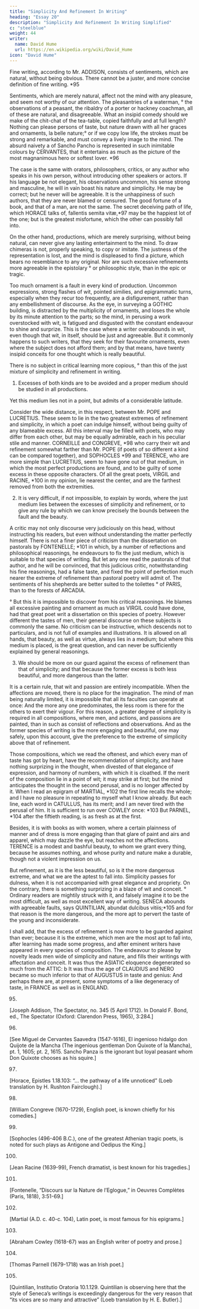 ```yaml
---
title: "Simplicity And Refinement In Writing"
heading: "Essay 20"
description: "Simplicity And Refinement In Writing Simplified"
c: "steelblue"
weight: 44
writer:
  name: David Hume
  url: https://en.wikipedia.org/wiki/David_Hume
icon: "David Hume"
--- 
```



Fine writing, according to Mr. ADDISON, consists of sentiments, which are natural, without being obvious. There cannot be a juster, and more concise definition of fine writing.
*95


Sentiments, which are merely natural, affect not the mind with any pleasure, and seem not worthy of our attention. The pleasantries of a waterman,
° the observations of a peasant, the ribaldry of a porter or hackney coachman, all of these are natural, and disagreeable. What an insipid comedy should we make of the chit-chat of the tea-table, copied faithfully and at full length? Nothing can please persons of taste, but nature drawn with all her graces and ornaments,
la belle nature;° or if we copy low life, the strokes must be strong and remarkable, and must convey a lively image to the mind. The absurd naivety a of Sancho Pancho is represented in such inimitable colours by CERVANTES, that it entertains as much as the picture of the most magnanimous hero or softest lover.
*96


The case is the same with orators, philosophers, critics, or any author who speaks in his own person, without introducing other speakers or actors. If his language be not elegant, his observations uncommon, his sense strong and masculine, he will in vain boast his nature and simplicity. He may be correct; but he never will be agreeable. It is the unhappiness of such authors, that they are never blamed or censured. The good fortune of a book, and that of a man, are not the same. The secret deceiving path of life, which HORACE talks of,
fallentis semita vitæ,*97 may be the happiest lot of the one; but is the greatest misfortune, which the other can possibly fall into.


On the other hand, productions, which are merely surprising, without being natural, can never give any lasting entertainment to the mind. To draw chimeras is not, properly speaking, to copy or imitate. The justness of the representation is lost, and the mind is displeased to find a picture, which bears no resemblance to any original. Nor are such excessive refinements more agreeable in the epistolary
° or philosophic style, than in the epic or tragic. 

Too much ornament is a fault in every kind of production. Uncommon expressions, strong flashes of wit, pointed similies, and epigrammatic turns, especially when they recur too frequently, are a disfigurement, rather than any embellishment of discourse. As the eye, in surveying a GOTHIC building, is distracted by the multiplicity of ornaments, and loses the whole by its minute attention to the parts; so the mind, in perusing a work overstocked with wit, is fatigued and disgusted with the constant endeavour to shine and surprize. This is the case where a writer overabounds in wit, even though that wit, in itself, should be just and agreeable. But it commonly happens to such writers, that they seek for their favourite ornaments, even where the subject does not afford them; and by that means, have twenty insipid conceits for one thought which is really beautiful.


There is no subject in critical learning more copious, ° than this of the just mixture of simplicity and refinement in writing. <!-- ; and therefore, not to wander in too large a field, I shall confine myself to a few general observations on that head. -->

1. Excesses of both kinds are to be avoided and a proper medium should be studied in all productions. 

Yet this medium lies not in a point, but admits of a considerable latitude. 

Consider the wide distance, in this respect, between Mr. POPE and LUCRETIUS. These seem to lie in the two greatest extremes of refinement and simplicity, in which a poet can indulge himself, without being guilty of any blameable excess. All this interval may be filled with poets, who may differ from each other, but may be equally admirable, each in his peculiar stile and manner. CORNEILLE and CONGREVE,
*98 who carry their wit and refinement somewhat farther than Mr. POPE (if poets of so different a kind can be compared together), and SOPHOCLES
*99 and TERENCE, who are more simple than LUCRETIUS, seem to have gone out of that medium, in which the most perfect productions are found, and to be guilty of some excess in these opposite characters. Of all the great poets, VIRGIL and RACINE,
*100 in my opinion, lie nearest the center, and are the farthest removed from both the extremities.


2. It is very difficult, if not impossible, to explain by words, where the just medium lies between the excesses of simplicity and refinement, or to give any rule by which we can know precisely the bounds between the fault and the beauty. 

A critic may not only discourse very judiciously on this head, without instructing his readers, but even without understanding the matter perfectly himself. There is not a finer piece of criticism than the dissertation on pastorals by FONTENELLE;
*101 in which, by a number of reflections and philosophical reasonings, he endeavours to fix the just medium, which is suitable to that species of writing. But let any one read the pastorals of that author, and he will be convinced, that this judicious critic, notwithstanding his fine reasonings, had a false taste, and fixed the point of perfection much nearer the extreme of refinement than pastoral poetry will admit of. The sentiments of his shepherds are better suited to the toilettes
° of PARIS, than to the forests of ARCADIA. 

° But this it is impossible to discover from his critical reasonings. He blames all excessive painting and ornament as much as VIRGIL could have done, had that great poet writ a dissertation on this species of poetry. However different the tastes of men, their general discourse on these subjects is commonly the same. No criticism can be instructive, which descends not to particulars, and is not full of examples and illustrations. It is allowed on all hands, that beauty, as well as virtue, always lies in a medium; but where this medium is placed, is the great question, and can never be sufficiently explained by general reasonings.

3. We should be more on our guard against the excess of refinement than that of simplicity; and that because the former excess is both less beautiful, and more dangerous than the latter.

It is a certain rule, that wit and passion are entirely incompatible. When the affections are moved, there is no place for the imagination. The mind of man being naturally limited, it is impossible that all its faculties can operate at once: And the more any one predominates, the less room is there for the others to exert their vigour. For this reason, a greater degree of simplicity is required in all compositions, where men, and actions, and passions are painted, than in such as consist of reflections and observations. And as the former species of writing is the more engaging and beautiful, one may safely, upon this account, give the preference to the extreme of simplicity above that of refinement.

Those compositions, which we read the oftenest, and which every man of taste has got by heart, have the recommendation of simplicity, and have nothing surprizing in the thought, when divested of that elegance of expression, and harmony of numbers, with which it is cloathed. If the merit of the composition lie in a point of wit; it may strike at first; but the mind anticipates the thought in the second perusal, and is no longer affected by it. When I read an epigram of MARTIAL, *102 the first line recalls the whole; and I have no pleasure in repeating to myself what I know already. But each line, each word in CATULLUS, has its merit; and I am never tired with the perusal of him. It is sufficient to run over COWLEY once: *103 But PARNEL,
*104 after the fiftieth reading, is as fresh as at the first.


Besides, it is with books as with women, where a certain plainness of manner and of dress is more engaging than that glare of paint and airs and apparel, which may dazzle the eye, but reaches not the affections. TERENCE is a modest and bashful beauty, to whom we grant every thing, because he assumes nothing, and whose purity and nature make a durable, though not a violent impression on us.


But refinement, as it is the less beautiful, so is it the more
dangerous extreme, and what we are the aptest to fall into. Simplicity passes for dulness, when it is not accompanied with great elegance and propriety. On the contrary, there is something surprizing in a blaze of wit and conceit.
° Ordinary readers are mightily struck with it, and falsely imagine it to be the most difficult, as well as most excellent way of writing. SENECA abounds with agreeable faults, says QUINTILIAN,
abundat dulcibus vitiis;*105 and for that reason is the more dangerous, and the more apt to pervert the taste of the young and inconsiderate.


I shall add, that the excess of refinement is now more to be guarded against than ever; because it is the extreme, which men are the most apt to fall into, after learning has made some progress, and after eminent writers have appeared in every species of composition. The endeavour to please by novelty leads men wide of simplicity and nature, and fills their writings with affectation and conceit. It was thus the ASIATIC eloquence degenerated so much from the ATTIC:
b It was thus the age of CLAUDIUS and NERO became so much inferior to that of AUGUSTUS in taste and genius: And perhaps there are, at present, some symptoms of a like degeneracy of taste, in FRANCE as well as in ENGLAND.


95.
[Joseph Addison,
The Spectator, no. 345 (5 April 1712). In Donald F. Bond, ed.,
The Spectator (Oxford: Clarendon Press, 1965), 3:284.]

96.
[See Miguel de Cervantes Saavedra (1547-1616),
El ingenioso hidalgo don Quijote de la Mancha (The ingenious gentleman Don Quixote of la Mancha), pt. 1, 1605; pt. 2, 1615. Sancho Panza is the ignorant but loyal peasant whom Don Quixote chooses as his squire.]

97.
[Horace,
Epistles 1.18.103: “… the pathway of a life unnoticed” (Loeb translation by H. Rushton Fairclough).]

98.
[William Congreve (1670-1729), English poet, is known chiefly for his comedies.]

99.
[Sophocles (496-406 B.C.), one of the greatest Athenian tragic poets, is noted for such plays as
Antigone and
Oedipus the King.]

100.
[Jean Racine (1639-99), French dramatist, is best known for his tragedies.]

101.
[Fontenelle, “Discours sur la Nature de l’Eglogue,” in
Oeuvres Complètes (Paris, 1818), 3:51-69.]

102.
[Martial (A.D. c. 40-c. 104), Latin poet, is most famous for his epigrams.]

103.
[Abraham Cowley (1618-67) was an English writer of poetry and prose.]

104.
[Thomas Parnell (1679-1718) was an Irish poet.]

105.
[Quintilian,
Institutio Oratoria 10.1.129. Quintilian is observing here that the style of Seneca’s writings is exceedingly dangerous for the very reason that “its vices are so many and attractive” (Loeb translation by H. E. Butler).]
